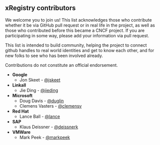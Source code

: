 ## xRegistry contributors

<!-- no verify-links -->

We welcome you to join us! This list acknowledges those who contribute whether
it be via GitHub pull request or in real life in the project, as well as those
who contributed before this became a CNCF project. If you are participating in
some way, please add your information via pull request.

This list is intended to build community, helping the project to connect github
handles to real world identities and get to know each other, and for new folks
to see who has been involved already.

Contributions do not constitute an official endorsement.

- **Google**
  - Jon Skeet - [@jskeet](https://github.com/jskeet)
- **Linkall**
  - Jie Ding - [@jieding](https://github.com/jieding)
- **Microsoft**
  - Doug Davis - [@duglin](https://github.com/duglin)
  - Clemens Vasters - [@clemensv](https://github.com/clemensv)
- **Red Hat**
  - Lance Ball - [@lance](https://github.com/lance)
- **SAP**
  - Klaus Deissner - [@deissnerk](https://github.com/deissnerk)
- **VMWare**
  - Mark Peek - [@markpeek](https://github.com/markpeek)
